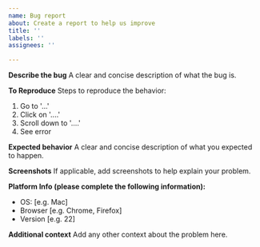 ```yaml
---
name: Bug report
about: Create a report to help us improve
title: ''
labels: ''
assignees: ''

---
```


**Describe the bug**
A clear and concise description of what the bug is.

**To Reproduce**
Steps to reproduce the behavior:
1. Go to '...'
2. Click on '....'
3. Scroll down to '....'
4. See error

**Expected behavior**
A clear and concise description of what you expected to happen.

**Screenshots**
If applicable, add screenshots to help explain your problem.

**Platform Info (please complete the following information):**
 - OS: [e.g. Mac]
 - Browser [e.g. Chrome, Firefox]
 - Version [e.g. 22]

**Additional context**
Add any other context about the problem here.
